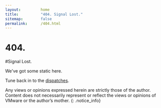 ```yaml
---
layout:         home
title:          "404. Signal Lost."
sitemap:        false
permalink:      /404.html
---
```


# 404.
#Signal Lost.

We've got some static here.

Tune back in to the [dispatches](/dispatches/).

Any views or opinions expressed herein are strictly those of the author. Content does not necessarily represent or reflect the views or opinions of VMware or the author’s mother.
{: .notice_info}
